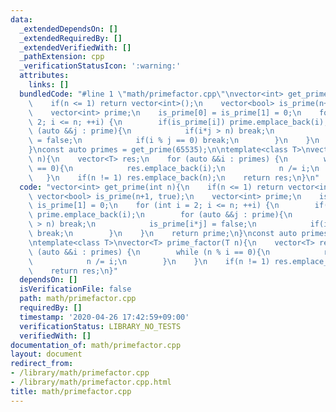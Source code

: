 ```yaml
---
data:
  _extendedDependsOn: []
  _extendedRequiredBy: []
  _extendedVerifiedWith: []
  _pathExtension: cpp
  _verificationStatusIcon: ':warning:'
  attributes:
    links: []
  bundledCode: "#line 1 \"math/primefactor.cpp\"\nvector<int> get_prime(int n){\n\
    \    if(n <= 1) return vector<int>();\n    vector<bool> is_prime(n+1, true);\n\
    \    vector<int> prime;\n    is_prime[0] = is_prime[1] = 0;\n    for (int i =\
    \ 2; i <= n; ++i) {\n        if(is_prime[i]) prime.emplace_back(i);\n        for\
    \ (auto &&j : prime){\n            if(i*j > n) break;\n            is_prime[i*j]\
    \ = false;\n            if(i % j == 0) break;\n        }\n    }\n    return prime;\n\
    }\nconst auto primes = get_prime(65535);\n\ntemplate<class T>\nvector<T> prime_factor(T\
    \ n){\n    vector<T> res;\n    for (auto &&i : primes) {\n        while (n % i\
    \ == 0){\n            res.emplace_back(i);\n            n /= i;\n        }\n \
    \   }\n    if(n != 1) res.emplace_back(n);\n    return res;\n}\n"
  code: "vector<int> get_prime(int n){\n    if(n <= 1) return vector<int>();\n   \
    \ vector<bool> is_prime(n+1, true);\n    vector<int> prime;\n    is_prime[0] =\
    \ is_prime[1] = 0;\n    for (int i = 2; i <= n; ++i) {\n        if(is_prime[i])\
    \ prime.emplace_back(i);\n        for (auto &&j : prime){\n            if(i*j\
    \ > n) break;\n            is_prime[i*j] = false;\n            if(i % j == 0)\
    \ break;\n        }\n    }\n    return prime;\n}\nconst auto primes = get_prime(65535);\n\
    \ntemplate<class T>\nvector<T> prime_factor(T n){\n    vector<T> res;\n    for\
    \ (auto &&i : primes) {\n        while (n % i == 0){\n            res.emplace_back(i);\n\
    \            n /= i;\n        }\n    }\n    if(n != 1) res.emplace_back(n);\n\
    \    return res;\n}"
  dependsOn: []
  isVerificationFile: false
  path: math/primefactor.cpp
  requiredBy: []
  timestamp: '2020-04-26 17:42:59+09:00'
  verificationStatus: LIBRARY_NO_TESTS
  verifiedWith: []
documentation_of: math/primefactor.cpp
layout: document
redirect_from:
- /library/math/primefactor.cpp
- /library/math/primefactor.cpp.html
title: math/primefactor.cpp
---
```


